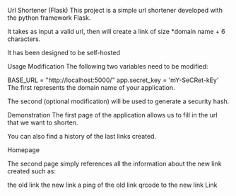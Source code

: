 Url Shortener (Flask)
This project is a simple url shortener developed with the python framework Flask.

It takes as input a valid url, then will create a link of size *domain name + 6 characters.

It has been designed to be self-hosted

Usage
Modification
The following two variables need to be modified:

BASE_URL = "http://localhost:5000/"
app.secret_key = 'mY-SeCRet-kEy'
The first represents the domain name of your application.

The second (optional modification) will be used to generate a security hash.

Demonstration
The first page of the application allows us to fill in the url that we want to shorten.

You can also find a history of the last links created.

Homepage

The second page simply references all the information about the new link created such as:

the old link
the new link
a ping of the old link
qrcode to the new link
Link